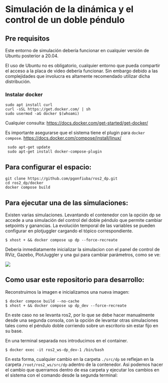 # Simulación de la dinámica y el control de un doble péndulo

## Pre requisitos

Este entorno de simulación debería funcionar en cualquier versión de Ubuntu posterior a 20.04.

El uso de Ubuntu no es obligatorio, cualquier entorno que pueda compartir el acceso a la placa de video debería funcionar.
Sin embargo debido a las complejidades que involucra es altamente recomendado utilizar dicha distribución.

### Instalar docker
```
sudo apt install curl
curl -sSL https://get.docker.com/ | sh
sudo usermod -aG docker $(whoami)
```

Cualquier consulta: https://docs.docker.com/get-started/get-docker/

Es importante asegurarse que el sistema tiene el plugin para `docker compose`.
https://docs.docker.com/compose/install/linux/

```
 sudo apt-get update
 sudo apt-get install docker-compose-plugin
```

## Para configurar el espacio:
```
git clone https://github.com/pgonfiuba/ros2_dp.git
cd ros2_dp/docker
docker compose build
```

## Para ejecutar una de las simulaciones:

Existen varias simulaciones. Levantando el contenedor con la opción dp se accede a una simulación del control del doble péndulo que permite cambiar setpoints y ganancias.
La evolución temporal de las variables se pueden configurar en plotjuggler cargando el tópico correspondiente. 

```
$ xhost + && docker compose up dp --force-recreate
```

Deberia inmediatamente inicializar la simulacion con el panel de control de RViz, Gazebo, PlotJuggler y una gui para cambiar parámetros, como se ve:

![](docs/mycobot_280_demo.gif)


## Como usar este repositorio para desarrollo:

Reconstruimos la imagen e inicializamos una nueva imagen:
```
$ docker compose build --no-cache
$ xhost + && docker compose up dp_dev --force-recreate
```

En este caso no se levanta ros2, por lo que se debe hacer manualmente desde una segunda consola, con la opción de levantar otras simulaciones tales como el péndulo doble corriendo sobre un escritorio sin estar fijo en su base.

En una terminal separada nos introducimos en el container.
```
$ docker exec -it ros2_ws-dp_dev-1 /bin/bash
```

En esta forma, cualquier cambio en la carpeta `./src/dp` se reflejan en la carpeta `/root/ros2_ws/src/dp` adentro de la contenedor.
Asi podemos hacer el cambio que querramos dentro de esa carpeta y ejecutar los cambios en el sistema con el comando desde la segunda terminal:

